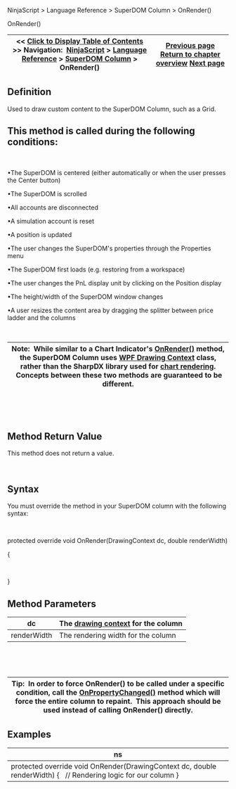 ﻿


NinjaScript \> Language Reference \> SuperDOM Column \> OnRender()






















OnRender()







| \<\< [Click to Display Table of Contents](superdomcolumn_onrender.md) \>\> **Navigation:**     [NinjaScript](ninjascript-1.md) \> [Language Reference](language_reference_wip-1.md) \> [SuperDOM Column](superdom_column-1.md) \> OnRender() | [Previous page](onpropertychanged-1.md) [Return to chapter overview](superdom_column-1.md) [Next page](onrestorevalues-1.md) |
| --- | --- |











## Definition


Used to draw custom content to the SuperDOM Column, such as a Grid.  


## This method is called during the following conditions:


 


•The SuperDOM is centered (either automatically or when the user presses the Center button)

•The SuperDOM is scrolled

•All accounts are disconnected

•A simulation account is reset

•A position is updated

•The user changes the SuperDOM's properties through the Properties menu

•The SuperDOM first loads (e.g. restoring from a workspace)

•The user changes the PnL display unit by clicking on the Position display

•The height/width of the SuperDOM window changes

•A user resizes the content area by dragging the splitter between price ladder and the columns

 




| Note:  While similar to a Chart Indicator's [OnRender()](onrender-1.md) method, the SuperDOM Column uses [WPF Drawing Context](https://msdn.microsoft.com/en-us/library/system.windows.media.drawingcontext(v=vs.110).aspx) class, rather than the SharpDX library used for [chart rendering](rendering-1.md).  Concepts between these two methods are guaranteed to be different. |
| --- |



 


 


## Method Return Value


This method does not return a value.


 


## Syntax
You must override the method in your SuperDOM column with the following syntax:


 


protected override void OnRender(DrawingContext dc, double renderWidth)   

{  

   

}


## 


## Method Parameters




| dc | The [drawing context](https://msdn.microsoft.com/en-us/library/system.windows.media.drawingcontext(v=vs.110).aspx) for the column |
| --- | --- |
| renderWidth | The rendering width for the column |



 


 




| Tip:  In order to force OnRender() to be called under a specific condition, call the [OnPropertyChanged()](onpropertychanged-1.md) method which will force the entire column to repaint.  This approach should be used instead of calling OnRender() directly. |
| --- |



## 


## 


## Examples




| ns |
| --- |
| protected override void OnRender(DrawingContext dc, double renderWidth) {    // Rendering logic for our column } |









